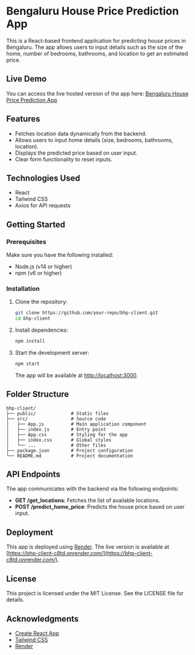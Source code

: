 # Bengaluru House Price Prediction App

This is a React-based frontend application for predicting house prices in Bengaluru. The app allows users to input details such as the size of the home, number of bedrooms, bathrooms, and location to get an estimated price.

## Live Demo

You can access the live hosted version of the app here: [Bengaluru House Price Prediction App](https://bhp-client-c8td.onrender.com/)

## Features

- Fetches location data dynamically from the backend.
- Allows users to input home details (size, bedrooms, bathrooms, location).
- Displays the predicted price based on user input.
- Clear form functionality to reset inputs.

## Technologies Used

- React
- Tailwind CSS
- Axios for API requests

## Getting Started

### Prerequisites

Make sure you have the following installed:

- Node.js (v14 or higher)
- npm (v6 or higher)

### Installation

1. Clone the repository:

   ```bash
   git clone https://github.com/your-repo/bhp-client.git
   cd bhp-client
   ```

2. Install dependencies:

   ```bash
   npm install
   ```

3. Start the development server:

   ```bash
   npm start
   ```

   The app will be available at [http://localhost:3000](http://localhost:3000).

## Folder Structure

```
bhp-client/
├── public/             # Static files
├── src/                # Source code
│   ├── App.js          # Main application component
│   ├── index.js        # Entry point
│   ├── App.css         # Styling for the app
│   ├── index.css       # Global styles
│   └── ...             # Other files
├── package.json        # Project configuration
└── README.md           # Project documentation
```

## API Endpoints

The app communicates with the backend via the following endpoints:

- **GET /get_locations**: Fetches the list of available locations.
- **POST /predict_home_price**: Predicts the house price based on user input.

## Deployment

This app is deployed using [Render](https://render.com/). The live version is available at [https://bhp-client-c8td.onrender.com/](https://bhp-client-c8td.onrender.com/).

## License

This project is licensed under the MIT License. See the LICENSE file for details.

## Acknowledgments

- [Create React App](https://github.com/facebook/create-react-app)
- [Tailwind CSS](https://tailwindcss.com/)
- [Render](https://render.com/)
